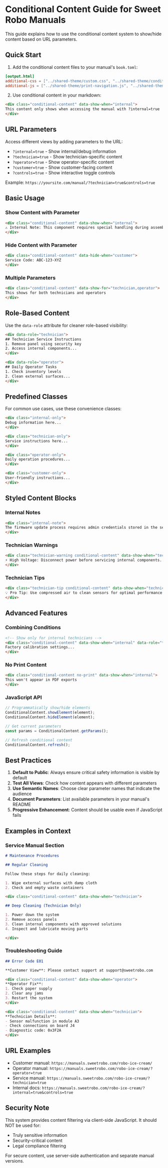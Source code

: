 # Conditional Content Guide for Sweet Robo Manuals

This guide explains how to use the conditional content system to show/hide content based on URL parameters.

## Quick Start

1. Add the conditional content files to your manual's `book.toml`:

```toml
[output.html]
additional-css = ["../shared-theme/custom.css", "../shared-theme/conditional-content.css"]
additional-js = ["../shared-theme/print-navigation.js", "../shared-theme/conditional-content.js"]
```

2. Use conditional content in your markdown:

```html
<div class="conditional-content" data-show-when="internal">
This content only shows when accessing the manual with ?internal=true
</div>
```

## URL Parameters

Access different views by adding parameters to the URL:

- `?internal=true` - Show internal/debug information
- `?technician=true` - Show technician-specific content
- `?operator=true` - Show operator-specific content
- `?customer=true` - Show customer-facing content
- `?controls=true` - Show interactive toggle controls

Example: `https://yoursite.com/manual/?technician=true&controls=true`

## Basic Usage

### Show Content with Parameter

```html
<div class="conditional-content" data-show-when="internal">
⚠️ Internal Note: This component requires special handling during assembly.
</div>
```

### Hide Content with Parameter

```html
<div class="conditional-content" data-hide-when="customer">
Service Code: ABC-123-XYZ
</div>
```

### Multiple Parameters

```html
<div class="conditional-content" data-show-for="technician,operator">
This shows for both technicians and operators
</div>
```

## Role-Based Content

Use the `data-role` attribute for cleaner role-based visibility:

```html
<div data-role="technician">
## Technician Service Instructions
1. Remove panel using security key
2. Access internal components...
</div>

<div data-role="operator">
## Daily Operator Tasks
1. Check inventory levels
2. Clean external surfaces...
</div>
```

## Predefined Classes

For common use cases, use these convenience classes:

```html
<div class="internal-only">
Debug information here...
</div>

<div class="technician-only">
Service instructions here...
</div>

<div class="operator-only">
Daily operation procedures...
</div>

<div class="customer-only">
User-friendly instructions...
</div>
```

## Styled Content Blocks

### Internal Notes

```html
<div class="internal-note">
The firmware update process requires admin credentials stored in the service manual.
</div>
```

### Technician Warnings

```html
<div class="technician-warning conditional-content" data-show-when="technician">
⚡ High Voltage: Disconnect power before servicing internal components.
</div>
```

### Technician Tips

```html
<div class="technician-tip conditional-content" data-show-when="technician">
💡 Pro Tip: Use compressed air to clean sensors for optimal performance.
</div>
```

## Advanced Features

### Combining Conditions

```html
<!-- Show only for internal technicians -->
<div class="conditional-content" data-show-when="internal" data-role="technician">
Factory calibration settings...
</div>
```

### No Print Content

```html
<div class="conditional-content no-print" data-show-when="internal">
This won't appear in PDF exports
</div>
```

### JavaScript API

```javascript
// Programmatically show/hide elements
ConditionalContent.showElement(element);
ConditionalContent.hideElement(element);

// Get current parameters
const params = ConditionalContent.getParams();

// Refresh conditional content
ConditionalContent.refresh();
```

## Best Practices

1. **Default to Public**: Always ensure critical safety information is visible by default
2. **Test All Views**: Check how content appears with different parameters
3. **Use Semantic Names**: Choose clear parameter names that indicate the audience
4. **Document Parameters**: List available parameters in your manual's README
5. **Progressive Enhancement**: Content should be usable even if JavaScript fails

## Examples in Context

### Service Manual Section

```markdown
# Maintenance Procedures

## Regular Cleaning

Follow these steps for daily cleaning:

1. Wipe external surfaces with damp cloth
2. Check and empty waste containers

<div class="conditional-content" data-show-when="technician">

## Deep Cleaning (Technician Only)

1. Power down the system
2. Remove access panels
3. Clean internal components with approved solutions
4. Inspect and lubricate moving parts

</div>
```

### Troubleshooting Guide

```markdown
## Error Code E01

**Customer View**: Please contact support at support@sweetrobo.com

<div class="conditional-content" data-show-when="operator">
**Operator Fix**: 
1. Check paper supply
2. Clear any jams
3. Restart the system
</div>

<div class="conditional-content" data-show-when="technician">
**Technician Details**:
- Sensor malfunction in module A3
- Check connections on board J4
- Diagnostic code: 0x3F2A
</div>
```

## URL Examples

- Customer manual: `https://manuals.sweetrobo.com/robo-ice-cream/`
- Operator manual: `https://manuals.sweetrobo.com/robo-ice-cream/?operator=true`
- Service manual: `https://manuals.sweetrobo.com/robo-ice-cream/?technician=true`
- Internal docs: `https://manuals.sweetrobo.com/robo-ice-cream/?internal=true&controls=true`

## Security Note

This system provides content filtering via client-side JavaScript. It should NOT be used for:
- Truly sensitive information
- Security-critical content
- Legal compliance filtering

For secure content, use server-side authentication and separate manual versions.